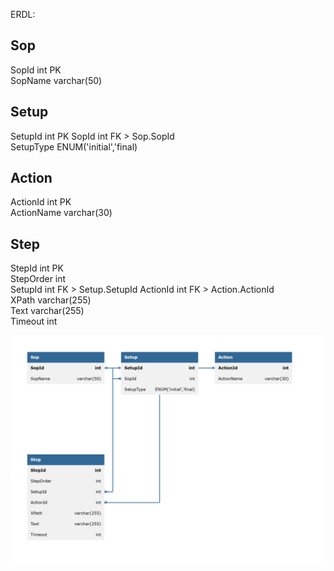 ERDL:

Sop  
-  
SopId int PK  
SopName varchar(50)  

Setup  
-  
SetupId int PK
SopId int FK > Sop.SopId  
SetupType ENUM('initial','final)  

Action  
-  
ActionId int PK  
ActionName varchar(30)  

Step  
-  
StepId int PK  
StepOrder int  
SetupId int FK > Setup.SetupId
ActionId int FK > Action.ActionId  
XPath varchar(255)  
Text varchar(255)  
Timeout int  


![Img Not Found](img/database_diagram.png)